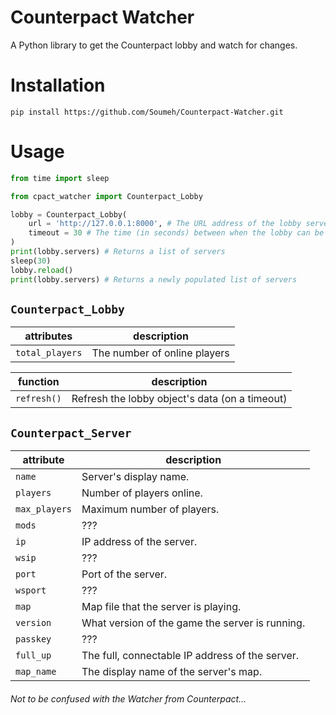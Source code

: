 # Counterpact Watcher

A Python library to get the Counterpact lobby and watch for changes.

# Installation

`pip install https://github.com/Soumeh/Counterpact-Watcher.git`

# Usage

```py
from time import sleep

from cpact_watcher import Counterpact_Lobby

lobby = Counterpact_Lobby(
    url = 'http://127.0.0.1:8000', # The URL address of the lobby server (Contact The Developer to get it)
    timeout = 30 # The time (in seconds) between when the lobby can be refreshed
)
print(lobby.servers) # Returns a list of servers
sleep(30)
lobby.reload()
print(lobby.servers) # Returns a newly populated list of servers
```

## `Counterpact_Lobby`
|attributes|description|
|-|-|
|`total_players`|The number of online players|

|function|description
|-|-|
|`refresh()`|Refresh the lobby object's data (on a timeout)|


## `Counterpact_Server`
|attribute|description|
|-|-|
|`name`|Server's display name.
|`players`|Number of players online.|
|`max_players`|Maximum number of players.|
|`mods`|???|
|`ip`|IP address of the server.|
|`wsip`|???|
|`port`|Port of the server.|
|`wsport`|???|
|`map`|Map file that the server is playing.|
|`version`|What version of the game the server is running.|
|`passkey`|???|
|`full_up`|The full, connectable IP address of the server.|
|`map_name`|The display name of the server's map.|

###### Not to be confused with the Watcher from Counterpact...

